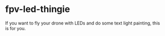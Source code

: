 # fpv-led-thingie
If you want to fly your drone with LEDs and do some text light painting, this is for you. 
